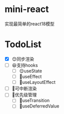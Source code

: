# mini-react
实现最简单的react18模型

# TodoList
- [X] 😊同步渲染
- [ ] 😆支持hooks
  - [ ] 😌useState
  - [ ] 🧐useEffect
  - [ ] 🤨useLayoutEffect 
- [ ] 🥰可中断渲染
- [ ] 🤩优先级管理
  - [ ] 🥸useTransition
  - [ ] 🤯useDeferredValue
